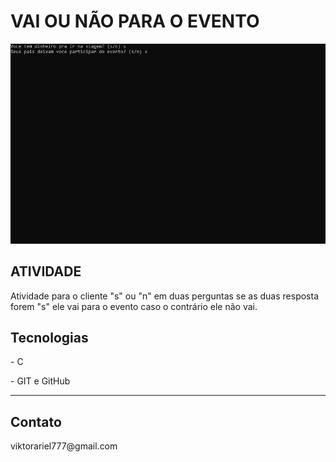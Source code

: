 # VAI OU NÃO PARA O EVENTO
<img src="evento_vai_ou_nao.jpg">
<h2>ATIVIDADE</h2>
<p>Atividade para o cliente "s" ou "n" em duas perguntas se as duas resposta forem "s" ele vai para o evento caso o contrário ele não vai.</p>

<h2>Tecnologias</h2>
<p>- C </p>

<p>- GIT e GitHub </p>
<hr>
<h2>Contato</h2>
<p>viktorariel777@gmail.com</p>
